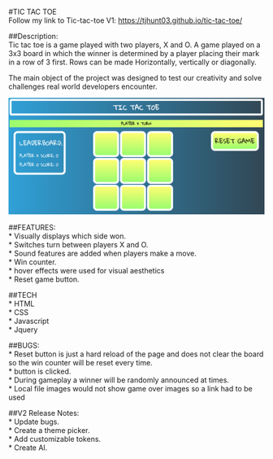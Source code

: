 #TIC TAC TOE
<br>Follow my link to Tic-tac-toe V1: https://tjhunt03.github.io/tic-tac-toe/


##Description:
<br>Tic tac toe is a game played with two players, X and O. A game played on a 3x3 board in which the winner is determined by a player placing their mark in a row of 3 first. Rows can be made Horizontally, vertically or diagonally.<br>

The main object of the project was designed to test our creativity and solve challenges real world developers encounter.


![Screenshot](/images/tictactoe.png)

##FEATURES:
<br> * Visually displays which side won.
<br> * Switches turn between players X and O.
<br> * Sound features are added when players make a move.
<br> * Win counter.
<br> * hover effects were used for visual aesthetics
<br> * Reset game button.

##TECH
<br> * HTML
<br> * CSS
<br> * Javascript
<br> * Jquery

##BUGS:
<br>* Reset button is just a hard reload of the page and does not clear the board so the win counter will be reset every time.
<br> * button is clicked.
<br> * During gameplay a winner will be randomly announced at times.
<br> * Local file images would not show game over images so a link had to be used


##V2 Release Notes:
<br>* Update bugs.
<br>* Create a theme picker.
<br>* Add customizable tokens.
<br>* Create AI.
